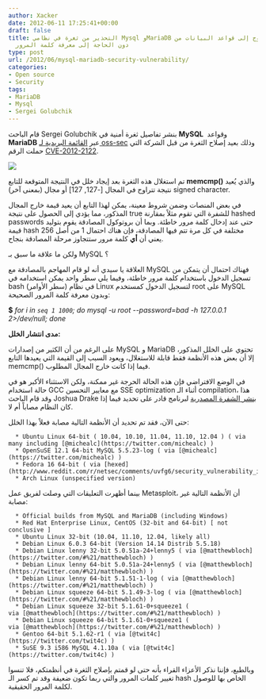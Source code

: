 ```yaml
---
author: Xacker
date: 2012-06-11 17:25:41+00:00
draft: false
title: التحذير من ثغرة في نظامي Mysql وMariaDB تمكن من الولوج إلى قواعد البيانات من
  دون الحاجة إلى معرفة كلمة المرور
type: post
url: /2012/06/mysql-mariadb-security-vulnerability/
categories:
- Open source
- Security
tags:
- MariaDB
- Mysql
- Sergei Golubchik
---
```


قام الباحث Sergei Golubchik بنشر تفاصيل ثغرة أمنية في **MySQL**  وقواعد **MariaDB** عبر [القائمة البريدية لـ oss-sec](http://seclists.org/oss-sec/2012/q2/493) وذلك بعيد إصلاح الثغرة من قبل الشركة التي حملت الرقم [CVE-2012-2122](http://cve.mitre.org/cgi-bin/cvename.cgi?name=CVE-2012-2122).




[![](http://www.it-scoop.com/wp-content/uploads/2012/06/mysql-vulnerability.png)
](http://www.it-scoop.com/wp-content/uploads/2012/06/mysql-vulnerability.png)




تم استغلال هذه الثغرة بعد إيجاد خلل في النتيجة المتوقعة للتابع **memcmp()** والذي يُعيد نتيجة تتراوح في المجال [-127, 127] أو مجال (بمعنى آخر) signed character.




في بعض المنصات وضمن شروط معينة، يمكن لهذا التابع أن يعيد قيمة خارج المجال المذكور، مما يؤدي إلى الحصول على نتيجة true للشفرة التي تقوم مثلاً بمقارنة hashed passwords حتى عند إدخال كلمة مرور خاطئة. وبما أن بروتوكول المصادقة يقوم بتوليد قيمة hash مختلفة في كل مرة تتم فيها المصادقة، فإن هناك احتمال 1 من أصل 256 يعني أن **أي** كلمة مرور ستتجاوز مرحلة المصادقة بنجاح.




ولكن ما علاقة ما سبق بـ MySQL ؟




العلاقة يا سيدي أنه لو قام المهاجم بالمصادقة مع MySQL فهناك احتمال أن يتمكن من تسجيل الدخول باستخدام كلمة مرور خاطئة، وفيما يلي سطر واحد يمكن استخدامه في bash (سطر الأوامر) في نظام Linux لتسجيل الدخول كمستخدم root على MySQL وبدون معرفة كلمة المرور الصحيحة:




**$** _for i in `seq 1 1000`; do mysql -u root --password=bad -h 127.0.0.1 2>/dev/null; done_




**مدى انتشار الخلل:**




على الرغم من أن الكثير من إصدارات MySQL و MariaDB تحتوي على الخلل المذكور، إلا أن بعض هذه الأنظمة فقط قابلة للاستغلال، ويعود السبب إلى القيمة التي يعيدها التابع memcmp() فيما إذا كانت خارج المجال المطلوب.




في الوضع الافتراضي فإن هذه الحالة الحرجة غير ممكنة، ولكن الاستثناء الأكبر هو في حالة استخدام GCC مع معايير التحسين SSE optimization أثناء الـ compilation، هذا وقد قام الباحث Joshua Drake [بنشر الشفرة المصدرية](http://pastie.org/4064638) لبرنامج قادر على تحديد فيما إذا كان النظام مصاباً أم لا.




حتى الآن، فقد تم تحديد أن الأنظمة التالية مصابة فعلاً بهذا الخلل:






	  * Ubuntu Linux 64-bit ( 10.04, 10.10, 11.04, 11.10, 12.04 ) ( via many including [@michealc](https://twitter.com/michealc) )
	  * OpenSuSE 12.1 64-bit MySQL 5.5.23-log ( via [@michealc](https://twitter.com/michealc) )
	  * Fedora 16 64-bit ( via [hexed](http://www.reddit.com/r/netsec/comments/uvfg6/security_vulnerability_in_mysqlmariadb/c4z0f23) )
	  * Arch Linux (unspecified version)



بينما أظهرت التعليقات التي وصلت لفريق عمل Metasploit، أن الأنظمة التالية غير مصابة:






	  * Official builds from MySQL and MariaDB (including Windows)
	  * Red Hat Enterprise Linux, CentOS (32-bit and 64-bit) [ not conclusive ]
	  * Ubuntu Linux 32-bit (10.04, 11.10, 12.04, likely all)
	  * Debian Linux 6.0.3 64-bit (Version 14.14 Distrib 5.5.18)
	  * Debian Linux lenny 32-bit 5.0.51a-24+lenny5 ( via [@matthewbloch](https://twitter.com/#%21/matthewbloch) )
	  * Debian Linux lenny 64-bit 5.0.51a-24+lenny5 ( via [@matthewbloch](https://twitter.com/#%21/matthewbloch) )
	  * Debian Linux lenny 64-bit 5.1.51-1-log ( via [@matthewbloch](https://twitter.com/#%21/matthewbloch) )
	  * Debian Linux squeeze 64-bit 5.1.49-3-log ( via [@matthewbloch](https://twitter.com/#%21/matthewbloch) )
	  * Debian Linux squeeze 32-bit 5.1.61-0+squeeze1 ( via [@matthewbloch](https://twitter.com/#%21/matthewbloch) )
	  * Debian Linux squeeze 64-bit 5.1.61-0+squeeze1 ( via [@matthewbloch](https://twitter.com/#%21/matthewbloch) )
	  * Gentoo 64-bit 5.1.62-r1 ( via [@twit4c](https://twitter.com/twit4c) )
	  * SuSE 9.3 i586 MySQL 4.1.10a ( via [@twit4c](https://twitter.com/twit4c) )



وبالطبع، فإننا نذكر الأعزاء القراء بأنه حتى لو قمتم بإصلاح الثغرة في أنظمتكم، فلا تنسوا تغيير كلمات المرور والتي ربما تكون ضعيفة وقد تم كسر الـ hash الخاص بها للوصول لكلمة المرور الحقيقية.
